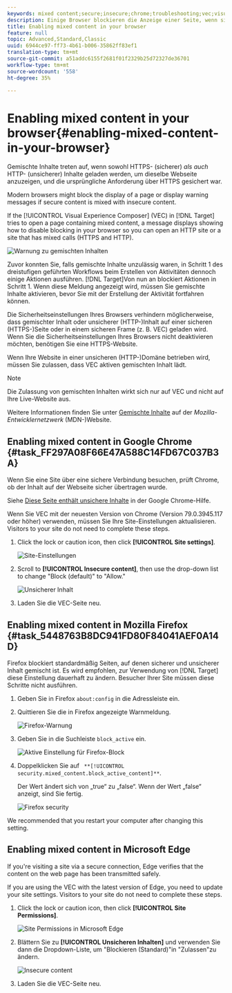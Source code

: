 ```yaml
---
keywords: mixed content;secure;insecure;chrome;troubleshooting;vec;visual experience composer;unsecure;http;https;firefox;internet explorer
description: Einige Browser blockieren die Anzeige einer Seite, wenn sicherer Inhalt mit unsicherem Inhalt gemischt wird.
title: Enabling mixed content in your browser
feature: null
topic: Advanced,Standard,Classic
uuid: 6944ce97-ff73-4b61-b006-35862ff83ef1
translation-type: tm+mt
source-git-commit: a51addc6155f2681f01f2329b25d72327de36701
workflow-type: tm+mt
source-wordcount: '558'
ht-degree: 35%

---
```



# Enabling mixed content in your browser{#enabling-mixed-content-in-your-browser}

Gemischte Inhalte treten auf, wenn sowohl HTTPS- (sicherer) *als auch* HTTP- (unsicherer) Inhalte geladen werden, um dieselbe Webseite anzuzeigen, und die ursprüngliche Anforderung über HTTPS gesichert war.

Modern browsers might block the display of a page or display warning messages if secure content is mixed with insecure content.

If the [!UICONTROL Visual Experience Composer] (VEC) in [!DNL Target] tries to open a page containing mixed content, a message displays showing how to disable blocking in your browser so you can open an HTTP site or a site that has mixed calls (HTTPS and HTTP).

![Warnung zu gemischten Inhalten](/help/c-experiences/c-visual-experience-composer/r-troubleshoot-composer/assets/mixed_content_warning.png)

Zuvor konnten Sie, falls gemischte Inhalte unzulässig waren, in Schritt 1 des dreistufigen geführten Workflows beim Erstellen von Aktivitäten dennoch einige Aktionen ausführen. [!DNL Target]Von nun an blockiert Aktionen in Schritt 1. Wenn diese Meldung angezeigt wird, müssen Sie gemischte Inhalte aktivieren, bevor Sie mit der Erstellung der Aktivität fortfahren können.

Die Sicherheitseinstellungen Ihres Browsers verhindern möglicherweise, dass gemischter Inhalt oder unsicherer (HTTP-)Inhalt auf einer sicheren (HTTPS-)Seite oder in einem sicheren Frame (z. B. VEC) geladen wird. Wenn Sie die Sicherheitseinstellungen Ihres Browsers nicht deaktivieren möchten, benötigen Sie eine HTTPS-Website.

Wenn Ihre Website in einer unsicheren (HTTP-)Domäne betrieben wird, müssen Sie zulassen, dass VEC aktiven gemischten Inhalt lädt.

>[!NOTE]
>
>Die Zulassung von gemischten Inhalten wirkt sich nur auf VEC und nicht auf Ihre Live-Website aus.

Weitere Informationen finden Sie unter [Gemischte Inhalte](https://developer.mozilla.org/en-US/docs/Web/Security/Mixed_content) auf der *Mozilla-Entwicklernetzwerk* (MDN-)Website.

## Enabling mixed content in Google Chrome {#task_FF297A08F66E47A588C14FD67C037B3A}

Wenn Sie eine Site über eine sichere Verbindung besuchen, prüft Chrome, ob der Inhalt auf der Webseite sicher übertragen wurde.

Siehe [Diese Seite enthält unsichere Inhalte](https://support.google.com/chrome/answer/1342714?hl=en) in der Google Chrome-Hilfe.

Wenn Sie VEC mit der neuesten Version von Chrome (Version 79.0.3945.117 oder höher) verwenden, müssen Sie Ihre Site-Einstellungen aktualisieren. Visitors to your site do not need to complete these steps.

1. Click the lock or caution icon, then click **[!UICONTROL Site settings]**.

   ![Site-Einstellungen](/help/c-experiences/c-visual-experience-composer/r-troubleshoot-composer/assets/site-settings.png)

1. Scroll to **[!UICONTROL Insecure content]**, then use the drop-down list to change &quot;Block (default)&quot; to &quot;Allow.&quot;

   ![Unsicherer Inhalt](/help/c-experiences/c-visual-experience-composer/r-troubleshoot-composer/assets/insecure-content.png)

1. Laden Sie die VEC-Seite neu.

## Enabling mixed content in Mozilla Firefox {#task_5448763B8DC941FD80F84041AEF0A14D}

Firefox blockiert standardmäßig Seiten, auf denen sicherer und unsicherer Inhalt gemischt ist. Es wird empfohlen, zur Verwendung von [!DNL Target] diese Einstellung dauerhaft zu ändern. Besucher Ihrer Site müssen diese Schritte nicht ausführen.

1. Geben Sie in Firefox `about:config` in die Adressleiste ein.
1. Quittieren Sie die in Firefox angezeigte Warnmeldung.

   ![Firefox-Warnung](/help/c-experiences/c-visual-experience-composer/r-troubleshoot-composer/assets/firefox.png)

1. Geben Sie in die Suchleiste `block_active` ein.

   ![Aktive Einstellung für Firefox-Block](/help/c-experiences/c-visual-experience-composer/r-troubleshoot-composer/assets/firefox3.png)

1. Doppelklicken Sie auf ` **[!UICONTROL security.mixed_content.block_active_content]**`.

   Der Wert ändert sich von „true“ zu „false“. Wenn der Wert „false“ anzeigt, sind Sie fertig.

   ![Firefox security](/help/c-experiences/c-visual-experience-composer/r-troubleshoot-composer/assets/firefox2.png)

We recommended that you restart your computer after changing this setting.

## Enabling mixed content in Microsoft Edge

If you&#39;re visiting a site via a secure connection, Edge verifies that the content on the web page has been transmitted safely.

If you are using the VEC with the latest version of Edge, you need to update your site settings. Visitors to your site do not need to complete these steps.

1. Click the lock or caution icon, then click **[!UICONTROL Site Permissions]**.

   ![Site Permissions in Microsoft Edge](/help/c-experiences/c-visual-experience-composer/r-troubleshoot-composer/assets/ms-edge.png)

1. Blättern Sie zu **[!UICONTROL Unsicheren Inhalten]** und verwenden Sie dann die Dropdown-Liste, um &quot;Blockieren (Standard)&quot;in &quot;Zulassen&quot;zu ändern.

   ![Insecure content](/help/c-experiences/c-visual-experience-composer/r-troubleshoot-composer/assets/ms-edge-2.png)

1. Laden Sie die VEC-Seite neu.
